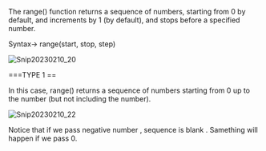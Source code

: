 The range() function returns a sequence of numbers, starting from 0 by default, and increments by 1 (by default), and stops before a specified number.

Syntax->    range(start, stop, step)

![Snip20230210_20](https://user-images.githubusercontent.com/93876736/218178008-bc371d69-8b90-431a-88e9-8711c21cad28.png)

===TYPE 1 ==

In this case, range() returns a sequence of numbers starting from 0 up to the number (but not including the number).

![Snip20230210_22](https://user-images.githubusercontent.com/93876736/218179805-4b67765d-94d1-43ab-9afc-945432b162f2.png)

Notice that if we pass negative number , sequence is blank . Samething will happen if we pass 0.





